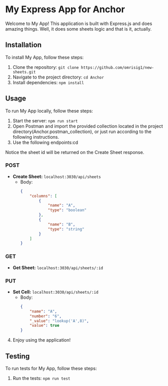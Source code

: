 # My Express App for Anchor

Welcome to My App! This application is built with Express.js and does amazing things. Well, it does some sheets logic and that is it, actually.

## Installation

To install My App, follow these steps:

1. Clone the repository: `git clone https://github.com/omrisig1/new-sheets.git`
2. Navigate to the project directory: `cd Anchor`
3. Install dependencies: `npm install`

## Usage

To run My App locally, follow these steps:

1. Start the server: `npm run start`
2. Open Postman and import the provided collection located in the project directory(Anchor.postman_collection), or just run according to the following instructions.
3. Use the following endpoints:cd

Notice the sheet id will be returned on the Create Sheet response.

### POST
- **Create Sheet:** `localhost:3030/api/sheets`
    - Body:
      ```json
      {
          "columns": [
              {
                  "name": "A",
                  "type": "boolean"
              },
              {
                  "name": "B",
                  "type": "string"
              }
          ]
      }
      ```

### GET
- **Get Sheet:** `localhost:3030/api/sheets/:id`

### PUT
- **Set Cell:** `localhost:3030/api/sheets/:id`
    - Body:
      ```json
      {
          "name": "A",
          "number": "6",
          "_value": "lookup('A',8)",
          "value": true
      }
      ```

4. Enjoy using the application!

## Testing

To run tests for My App, follow these steps:

1. Run the tests: `npm run test`
